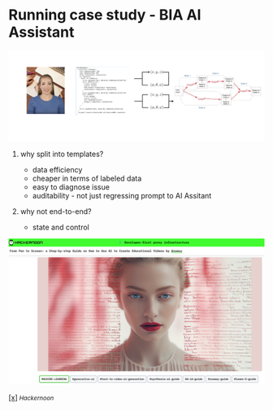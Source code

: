 
# **Running case study - BIA AI Assistant** 


![Opening Picture](../Images/02_running_case.png)

1. why split into templates?
    - data efficiency 
    - cheaper in terms of labeled data
    - easy to diagnose issue
    - auditability - not just regressing prompt to AI Assitant

2. why not end-to-end?
   - state and control


![Hackernoon website](../Images/04_running_case.png)

[[x]](https://hackernoon.com/from-pen-to-screen-a-step-by-step-guide-on-how-to-use-ai-to-create-educational-videos)<small><i> Hackernoon</i></small>
   
